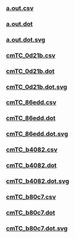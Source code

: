 ### [a.out.csv](a.out.csv)
### [a.out.dot](a.out.dot)
### [a.out.dot.svg](a.out.dot.svg)
### [cmTC_0d21b.csv](cmTC_0d21b.csv)
### [cmTC_0d21b.dot](cmTC_0d21b.dot)
### [cmTC_0d21b.dot.svg](cmTC_0d21b.dot.svg)
### [cmTC_86edd.csv](cmTC_86edd.csv)
### [cmTC_86edd.dot](cmTC_86edd.dot)
### [cmTC_86edd.dot.svg](cmTC_86edd.dot.svg)
### [cmTC_b4082.csv](cmTC_b4082.csv)
### [cmTC_b4082.dot](cmTC_b4082.dot)
### [cmTC_b4082.dot.svg](cmTC_b4082.dot.svg)
### [cmTC_b80c7.csv](cmTC_b80c7.csv)
### [cmTC_b80c7.dot](cmTC_b80c7.dot)
### [cmTC_b80c7.dot.svg](cmTC_b80c7.dot.svg)
